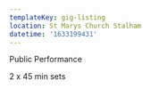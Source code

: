 ```yaml
---
templateKey: gig-listing
location: St Marys Church Stalham
datetime: '1633199431'
---
```

Public Performance

2 x 45 min sets